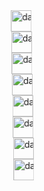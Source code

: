 <!DOCTYPE html>
<html lang="en" dir="ltr">
  <head>
    <meta charset="utf-8">
    <title>bouncingdans</title>
  </head>
  <body>
    <marquee behavior="alternate" scrollamount="8">
    <img src="dan.png" width="33" height="34" alt="dan">
    </marquee>
    <marquee behavior="alternate" scrollamount="7">
    <img src="dan.png" width="33" height="34" alt="dan">
    </marquee>
    <marquee behavior="alternate" scrollamount="6">
    <img src="dan.png" width="33" height="34" alt="dan">
    </marquee>
    <marquee behavior="alternate" scrollamount="5">
    <img src="dan.png" width="33" height="34" alt="dan">
    </marquee>
    <marquee behavior="alternate" scrollamount="4">
    <img src="dan.png" width="33" height="34" alt="dan">
    </marquee>
    <marquee behavior="alternate" scrollamount="3">
    <img src="dan.png" width="33" height="34" alt="dan">
    </marquee>
    <marquee behavior="alternate" scrollamount="2">
    <img src="dan.png" width="33" height="34" alt="dan">
    </marquee>
    <marquee behavior="alternate" scrollamount="1">
    <img src="dan.png" width="33" height="34" alt="dan">
    </marquee>
  </body>
</html>
